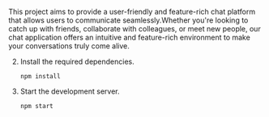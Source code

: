 



This project aims to provide a user-friendly and feature-rich chat platform that allows users to communicate seamlessly.Whether you're looking to catch up with friends, collaborate with colleagues, or meet new people, our chat application offers an intuitive and feature-rich environment to make your conversations truly come alive.


2. Install the required dependencies.

       npm install
3. Start the development server.

       npm start

